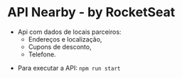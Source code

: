 # API Nearby - by RocketSeat

- Api com dados de locais parceiros:
    - Endereços e localização,
    - Cupons de desconto,
    - Telefone.

* Para executar a API:
``` npm run start ```